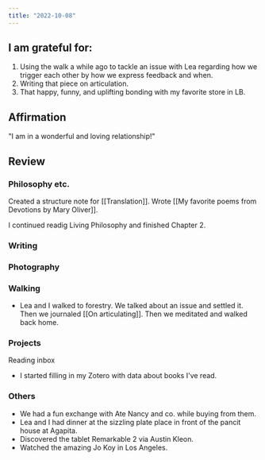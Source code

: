 ```yaml
---
title: "2022-10-08"
---
```

## I am grateful for:
1. Using the walk a while ago to tackle an issue with Lea regarding how we trigger each other by how we express feedback and when.
2. Writing that piece on articulation.
3. That happy, funny, and uplifting bonding with my favorite store in LB.

## Affirmation

"I am in a wonderful and loving relationship!"

## Review
### Philosophy etc.

Created a structure note for [[Translation]].
Wrote [[My favorite poems from Devotions by Mary Oliver]].

I continued readig Living Philosophy and finished Chapter 2.

### Writing

### Photography

### Walking
- Lea and I walked to forestry. We talked about an issue and settled it. Then we journaled [[On articulating]]. Then we meditated and walked back home.

### Projects

Reading inbox
- I started filling in my Zotero with data about books I've read.

### Others
- We had a fun exchange with Ate Nancy and co. while buying from them.
- Lea and I had dinner at the sizzling plate place in front of the pancit house at Agapita.
- Discovered the tablet Remarkable 2 via Austin Kleon.
- Watched the amazing Jo Koy in Los Angeles.
